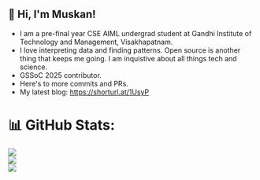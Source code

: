 ## 🦋 Hi, I'm Muskan!

<!--
**muskansngh07/muskansngh07** is a ✨ _special_ ✨ repository because its `README.md` (this file) appears on your GitHub profile.

Here are some ideas to get you started:
-->

- I am a pre-final year CSE AIML undergrad student at Gandhi Institute of Technology and Management, Visakhapatnam. 
- I love interpreting data and finding patterns. Open source is another thing that keeps me going. I am inquistive about all things tech and science.
- GSSoC 2025 contributor. 
- Here's to more commits and PRs.
- My latest blog: https://shorturl.at/1UsyP


# 📊 GitHub Stats:
![](https://github-readme-stats.vercel.app/api?username=muskansngh07&theme=flag-india&hide_border=false&include_all_commits=false&count_private=false)<br/>
![](https://nirzak-streak-stats.vercel.app/?user=muskansngh07&theme=flag-india&hide_border=false)<br/>
![](https://github-readme-stats.vercel.app/api/top-langs/?username=muskansngh07&theme=flag-india&hide_border=false&include_all_commits=false&count_private=false&layout=compact)

<!-- Proudly created with GPRM ( https://gprm.itsvg.in ) -->
